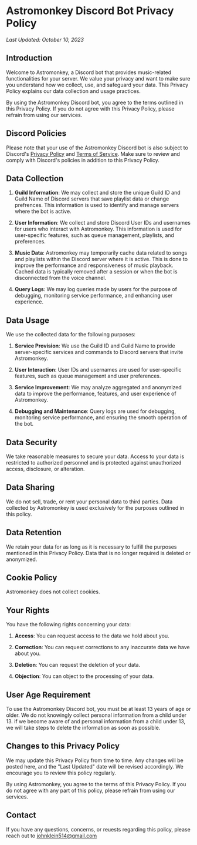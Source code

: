 # Astromonkey Discord Bot Privacy Policy

_Last Updated: October 10, 2023_

## Introduction

Welcome to Astromonkey, a Discord bot that provides music-related functionalities for your server. We value your privacy and want to make sure you understand how we collect, use, and safeguard your data. This Privacy Policy explains our data collection and usage practices.

By using the Astromonkey Discord bot, you agree to the terms outlined in this Privacy Policy. If you do not agree with this Privacy Policy, please refrain from using our services.

## Discord Policies

Please note that your use of the Astromonkey Discord bot is also subject to Discord's [Privacy Policy](https://discord.com/privacy) and [Terms of Service](https://discord.com/terms). Make sure to review and comply with Discord's policies in addition to this Privacy Policy.

## Data Collection

1. **Guild Information**: We may collect and store the unique Guild ID and Guild Name of Discord servers that save playlist data or change prefrences. This information is used to identify and manage servers where the bot is active.

2. **User Information**: We collect and store Discord User IDs and usernames for users who interact with Astromonkey. This information is used for user-specific features, such as queue management, playlists, and preferences.

3. **Music Data**: Astromonkey may temporarily cache data related to songs and playlists within the Discord server where it is active. This is done to improve the performance and responsiveness of music playback. Cached data is typically removed after a session or when the bot is disconnected from the voice channel.

4. **Query Logs**: We may log queries made by users for the purpose of debugging, monitoring service performance, and enhancing user experience.

## Data Usage

We use the collected data for the following purposes:

1. **Service Provision**: We use the Guild ID and Guild Name to provide server-specific services and commands to Discord servers that invite Astromonkey.

2. **User Interaction**: User IDs and usernames are used for user-specific features, such as queue management and user preferences.

3. **Service Improvement**: We may analyze aggregated and anonymized data to improve the performance, features, and user experience of Astromonkey.

4. **Debugging and Maintenance**: Query logs are used for debugging, monitoring service performance, and ensuring the smooth operation of the bot.

## Data Security

We take reasonable measures to secure your data. Access to your data is restricted to authorized personnel and is protected against unauthorized access, disclosure, or alteration.

## Data Sharing

We do not sell, trade, or rent your personal data to third parties. Data collected by Astromonkey is used exclusively for the purposes outlined in this policy.

## Data Retention

We retain your data for as long as it is necessary to fulfill the purposes mentioned in this Privacy Policy. Data that is no longer required is deleted or anonymized.

## Cookie Policy

Astromonkey does not collect cookies.

## Your Rights

You have the following rights concerning your data:

1. **Access**: You can request access to the data we hold about you.

2. **Correction**: You can request corrections to any inaccurate data we have about you.

3. **Deletion**: You can request the deletion of your data.

4. **Objection**: You can object to the processing of your data.

## User Age Requirement

To use the Astromonkey Discord bot, you must be at least 13 years of age or older. We do not knowingly collect personal information from a child under 13. if we become aware of and personal information from a child under 13, we will take steps to delete the information as soon as possible.

## Changes to this Privacy Policy

We may update this Privacy Policy from time to time. Any changes will be posted here, and the "Last Updated" date will be revised accordingly. We encourage you to review this policy regularly.

By using Astromonkey, you agree to the terms of this Privacy Policy. If you do not agree with any part of this policy, please refrain from using our services.

## Contact

If you have any questions, concerns, or reuests regarding this policy, please reach out to johnklein514@gmail.com
